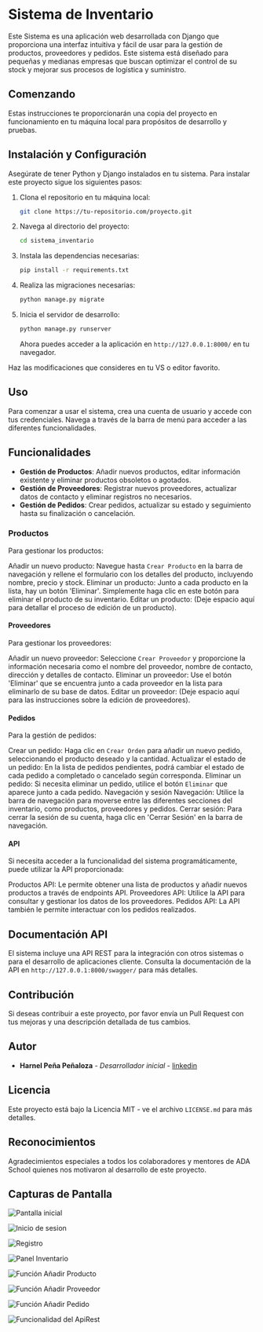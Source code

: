 # Sistema de Inventario

Este Sistema es una aplicación web desarrollada con Django que proporciona una interfaz intuitiva y fácil de usar para la gestión de productos, proveedores y pedidos. Este sistema está diseñado para pequeñas y medianas empresas que buscan optimizar el control de su stock y mejorar sus procesos de logística y suministro.

## Comenzando

Estas instrucciones te proporcionarán una copia del proyecto en funcionamiento en tu máquina local para propósitos de desarrollo y pruebas.

## Instalación y Configuración

Asegúrate de tener Python y Django instalados en tu sistema. Para instalar este proyecto sigue los siguientes pasos:

1. Clona el repositorio en tu máquina local:

    ```bash
    git clone https://tu-repositorio.com/proyecto.git
    ```

2. Navega al directorio del proyecto:

    ```bash
    cd sistema_inventario
    ```

3. Instala las dependencias necesarias:

    ```bash
    pip install -r requirements.txt
    ```

4. Realiza las migraciones necesarias:

    ```bash
    python manage.py migrate
    ```

5. Inicia el servidor de desarrollo:

    ```bash
    python manage.py runserver
    ```

   Ahora puedes acceder a la aplicación en `http://127.0.0.1:8000/` en tu navegador.

Haz las modificaciones que consideres en tu VS o editor favorito.

## Uso

Para comenzar a usar el sistema, crea una cuenta de usuario y accede con tus credenciales. Navega a través de la barra de menú para acceder a las diferentes funcionalidades.

## Funcionalidades

- **Gestión de Productos**: Añadir nuevos productos, editar información existente y eliminar productos obsoletos o agotados.
- **Gestión de Proveedores**: Registrar nuevos proveedores, actualizar datos de contacto y eliminar registros no necesarios.
- **Gestión de Pedidos**: Crear pedidos, actualizar su estado y seguimiento hasta su finalización o cancelación.

### Productos

Para gestionar los productos:

Añadir un nuevo producto: Navegue hasta `Crear Producto` en la barra de navegación y rellene el formulario con los detalles del producto, incluyendo nombre, precio y stock.
Eliminar un producto: Junto a cada producto en la lista, hay un botón 'Eliminar'. Simplemente haga clic en este botón para eliminar el producto de su inventario.
Editar un producto: (Deje espacio aquí para detallar el proceso de edición de un producto).

#### Proveedores

Para gestionar los proveedores:

Añadir un nuevo proveedor: Seleccione `Crear Proveedor` y proporcione la información necesaria como el nombre del proveedor, nombre de contacto, dirección y detalles de contacto.
Eliminar un proveedor: Use el botón 'Eliminar' que se encuentra junto a cada proveedor en la lista para eliminarlo de su base de datos.
Editar un proveedor: (Deje espacio aquí para las instrucciones sobre la edición de proveedores).

#### Pedidos

Para la gestión de pedidos:

Crear un pedido: Haga clic en `Crear Orden` para añadir un nuevo pedido, seleccionando el producto deseado y la cantidad.
Actualizar el estado de un pedido: En la lista de pedidos pendientes, podrá cambiar el estado de cada pedido a completado o cancelado según corresponda.
Eliminar un pedido: Si necesita eliminar un pedido, utilice el botón `Eliminar` que aparece junto a cada pedido.
Navegación y sesión
Navegación: Utilice la barra de navegación para moverse entre las diferentes secciones del inventario, como productos, proveedores y pedidos.
Cerrar sesión: Para cerrar la sesión de su cuenta, haga clic en 'Cerrar Sesión' en la barra de navegación.

#### API

Si necesita acceder a la funcionalidad del sistema programáticamente, puede utilizar la API proporcionada:

Productos API: Le permite obtener una lista de productos y añadir nuevos productos a través de endpoints API.
Proveedores API: Utilice la API para consultar y gestionar los datos de los proveedores.
Pedidos API: La API también le permite interactuar con los pedidos realizados.

## Documentación API

El sistema incluye una API REST para la integración con otros sistemas o para el desarrollo de aplicaciones cliente. Consulta la documentación de la API en `http://127.0.0.1:8000/swagger/` para más detalles.

## Contribución

Si deseas contribuir a este proyecto, por favor envía un Pull Request con tus mejoras y una descripción detallada de tus cambios.

## Autor

- **Harnel Peña Peñaloza** - *Desarrollador inicial* - [linkedin](https://www.linkedin.com/in/harnel-peña/)

## Licencia

Este proyecto está bajo la Licencia MIT - ve el archivo `LICENSE.md` para más detalles.

## Reconocimientos

Agradecimientos especiales a todos los colaboradores y mentores de ADA School quienes nos motivaron al desarrollo de este proyecto.

## Capturas de Pantalla

![Pantalla inicial](image.png)

![Inicio de sesion](image-1.png)

![Registro](image-2.png)

![Panel Inventario](image-3.png)

![Función Añadir Producto](image-4.png)

![Función Añadir Proveedor](image-5.png)

![Función Añadir Pedido](image-6.png)

![Funcionalidad del ApiRest](image-7.png)
